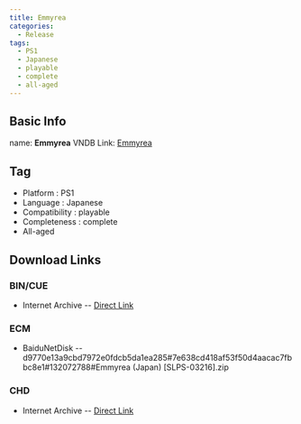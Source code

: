 ```yaml
---
title: Emmyrea
categories:
  - Release
tags:
  - PS1
  - Japanese
  - playable
  - complete
  - all-aged
---
```

## Basic Info

name: **Emmyrea**
VNDB Link: [Emmyrea](https://vndb.org/r26170)

## Tag
 - Platform : PS1
 - Language : Japanese
 - Compatibility : playable
 - Completeness : complete
 - All-aged

## Download Links
### BIN/CUE
 - Internet Archive
 -- [Direct Link](https://archive.org/download/sony_playstation_part2/Emmyrea%20%28Japan%29.zip)
### ECM
 - BaiduNetDisk
 -- d9770e13a9cbd7972e0fdcb5da1ea285#7e638cd418af53f50d4aacac7fbbc8e1#132072788#Emmyrea (Japan) \[SLPS-03216].zip
### CHD
 - Internet Archive
 -- [Direct Link](https://archive.org/download/chd_psx_jap/CHD-PSX-JAP/Emmyrea%20%28Japan%29.chd)